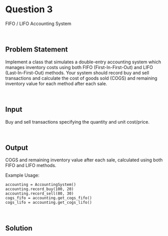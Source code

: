 # Question 3

FIFO / LIFO Accounting System

<br />

## Problem Statement

Implement a class that simulates a double-entry accounting system which manages inventory costs using both FIFO (First-In-First-Out) and LIFO (Last-In-First-Out) methods. Your system should record buy and sell transactions and calculate the cost of goods sold (COGS) and remaining inventory value for each method after each sale.

<br />

## Input

Buy and sell transactions specifying the quantity and unit cost/price.

<br />

## Output

COGS and remaining inventory value after each sale, calculated using both FIFO and LIFO methods.

Example Usage:

```
accounting = AccountingSystem()
accounting.record_buy(100, 20)
accounting.record_sell(80, 30)
cogs_fifo = accounting.get_cogs_fifo()
cogs_lifo = accounting.get_cogs_lifo()
```

<br />

## Solution


